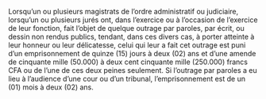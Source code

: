 Lorsqu’un ou plusieurs magistrats de l’ordre administratif ou judiciaire, lorsqu’un ou plusieurs jurés ont, dans l’exercice ou à l’occasion de l’exercice de leur fonction, fait l’objet de quelque outrage par paroles, par écrit, ou dessin non rendus publics, tendant, dans ces divers cas, à porter atteinte à leur honneur ou leur délicatesse, celui qui leur a fait cet outrage est puni d’un emprisonnement de quinze (15) jours à deux (02) ans et d’une amende de cinquante mille (50.000) à deux cent cinquante mille (250.000) francs CFA ou de l’une de ces deux peines seulement.
Si l’outrage par paroles a eu lieu à l’audience d’une cour ou d’un tribunal, l’emprisonnement est de un (01) mois à deux (02) ans.